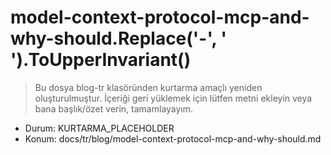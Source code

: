 ﻿# model-context-protocol-mcp-and-why-should.Replace('-', ' ').ToUpperInvariant()

> Bu dosya blog-tr klasöründen kurtarma amaçlı yeniden oluşturulmuştur.
> İçeriği geri yüklemek için lütfen metni ekleyin veya bana başlık/özet verin, tamamlayayım.

- Durum: KURTARMA_PLACEHOLDER
- Konum: docs/tr/blog/model-context-protocol-mcp-and-why-should.md
